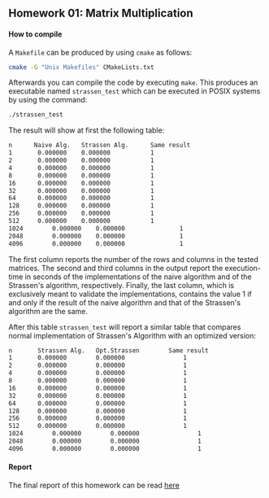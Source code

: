 ## Homework 01: Matrix Multiplication

#### How to compile

A `Makefile` can be produced by using `cmake` as follows:

```bash
cmake -G "Unix Makefiles" CMakeLists.txt 
```

Afterwards you can compile the code by executing `make`. This produces an executable named `strassen_test` which can be executed in POSIX systems by using the command:

```bash
./strassen_test 
```

The result will show at first the following table:
```bash
n      Naive Alg.   Strassen Alg.      Same result
1	    0.000000	0.000000	       1
2	    0.000000	0.000000	       1
4	    0.000000	0.000000	       1
8	    0.000000	0.000000	       1
16	    0.000000	0.000000	       1
32	    0.000000	0.000000	       1
64	    0.000000	0.000000	       1
128	    0.000000	0.000000	       1
256	    0.000000	0.000000	       1
512	    0.000000	0.000000	       1
1024        0.000000    0.000000               1
2048        0.000000    0.000000               1
4096        0.000000    0.000000               1
```

The first column reports the number of the rows and columns in the tested matrices. The second and third columns in the output report the execution-time in seconds of the implementations of the naive algorithm and of the Strassen's algorithm, respectively.  Finally, the last column, which is exclusively meant to validate the implementations, contains the value 1 if and only if the result of the naive algorithm and that of the Strassen's algorithm are the same.

After this table `strassen_test` will report a similar table that compares normal implementation of Strassen's Algorithm with an optimized version:

```bash
n       Strassen Alg.   Opt.Strassen        Same result
1	    0.000000	    0.000000	            1
2	    0.000000	    0.000000	            1
4	    0.000000	    0.000000	            1
8	    0.000000	    0.000000	            1
16	    0.000000	    0.000000	            1
32	    0.000000	    0.000000	            1
64	    0.000000	    0.000000	            1
128	    0.000000	    0.000000	            1
256	    0.000000	    0.000000	            1
512	    0.000000	    0.000000	            1
1024        0.000000        0.000000                1
2048        0.000000        0.000000                1
4096        0.000000        0.000000                1
```

#### Report

The final report of this homework can be read [here](https://github.com/RobertoCorti/Algorithmic-Design/blob/master/homeworks/homework_1/report/report.pdf)